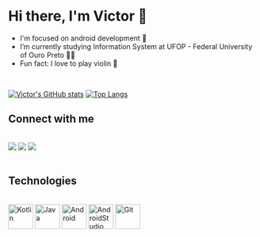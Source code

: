 # Hi there, I'm Victor 👋

- I'm focused on android development 🚀
- I’m currently studying Information System at UFOP - Federal University of Ouro Preto 👨‍💻
- Fun fact: I love to play violin 🎻

<br>

[![Victor's GitHub stats](https://github-readme-stats.vercel.app/api?username=omouravictor&hide=contribs,prs&count_private=true&show_icons=true&layout=compact&title_color=C9D1D9&text_color=ffffff&bg_color=24292f&hide_border=true)](https://github.com/anuraghazra/github-readme-stats)
[![Top Langs](https://github-readme-stats.vercel.app/api/top-langs/?username=omouravictor&layout=compact&title_color=C9D1D9&text_color=ffffff&bg_color=24292f&hide_border=true)](https://github.com/anuraghazra/github-readme-stats)

## Connect with me
<br>
<a href="mailto:omouravictor@gmail.com" target="_blank"><img src="https://img.shields.io/badge/Gmail-D14836?style=for-the-badge&logo=gmail&logoColor=white" target="_blank"></a>
<a href="https://www.linkedin.com/in/omouravictor/" target="_blank"><img src="https://img.shields.io/badge/-LinkedIn-%230077B5?style=for-the-badge&logo=linkedin&logoColor=white" target="_blank"></a>
<a href="https://contate.me/omouravictor"><img src="https://img.shields.io/badge/WhatsApp-25D366?style=for-the-badge&logo=whatsapp&logoColor=white"/></a>
<br><br>

## Technologies
<div style="display: inline_block"><br>
<img align="center" alt="Kotlin" height="50" width="50" src="https://cdn.jsdelivr.net/gh/devicons/devicon/icons/kotlin/kotlin-original.svg" />
<img align="center" alt="Java" height="50" width="50" src="https://cdn.jsdelivr.net/gh/devicons/devicon/icons/java/java-original.svg" />
<img align="center" alt="Android" height="50" width="50" src="https://cdn.jsdelivr.net/gh/devicons/devicon/icons/android/android-original.svg" />
<img align="center" alt="AndroidStudio" height="50" width="50" src="https://cdn.jsdelivr.net/gh/devicons/devicon/icons/androidstudio/androidstudio-original.svg" />
<img align="center" alt="Git" height="50" width="50" src="https://cdn.jsdelivr.net/gh/devicons/devicon/icons/git/git-original.svg" />
